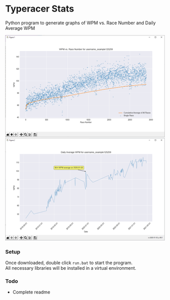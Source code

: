 # Typeracer Stats
Python program to generate graphs of WPM vs. Race Number and Daily Average WPM

![WPM vs. Race Number](https://github.com/Togohogo1/TypeRacer-Stats/blob/main/screenshots/WPM_vs_Race_Number.png)\
![Daily Average WPM](https://github.com/Togohogo1/TypeRacer-Stats/blob/main/screenshots/Daily_Average_WPM.png)

### Setup
Once downloaded, double click `run.bat` to start the program.\
All necessary libraries will be installed in a virtual environment.

### Todo
- Complete readme
